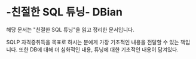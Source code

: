 # -친절한 SQL 튜닝- DBian
해당 문서는 "친절한 SQL 튜닝"을 읽고 정리한 문서입니다.

SQLP 자격증취득을 목표로 하시는 분에게 가장 기초적인 내용을 전달할 수 있는 책입니다.
또한 DB에 대해 더 심화적인 내용, 튜닝에 대한 기초적인 내용이 담겨있다.